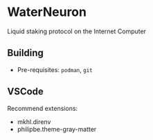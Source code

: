 # WaterNeuron
Liquid staking protocol on the Internet Computer

## Building

-   Pre-requisites: `podman`, `git`

## VSCode

Recommend extensions:
- mkhl.direnv
- philipbe.theme-gray-matter
